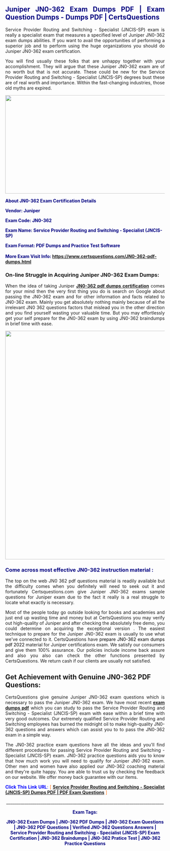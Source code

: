 <h2 style="text-align: justify;"><span style="color: #000080;">Juniper JN0-362 Exam Dumps PDF | Exam Question Dumps - Dumps PDF | CertsQuestions</span></h2>
<p style="text-align: justify;">Service Provider Routing and Switching - Specialist (JNCIS-SP) exam is really a specialist exam that measures a specified level of Juniper  JN0-362 exam dumps abilities. If you want to avail the opportunities of performing a superior job and to perform using the huge organizations you should do Juniper JN0-362 exam certification.</p>
<p style="text-align: justify;">You will find usually these folks that are unhappy together with your accomplishment. They will argue that these Juniper  JN0-362 exam are of no worth but that is not accurate. These could be new for the Service Provider Routing and Switching - Specialist (JNCIS-SP) degrees bust these are of real worth and importance. Within the fast-changing industries, those old myths are expired.</p>
<p><img style="display: block; margin-left: auto; margin-right: auto;" src="https://i.imgur.com/eaP4ae9.png" width="840" height="310" /></p>
<p><span style="color: #000080;"><strong>About JN0-362 Exam Certification Details</strong></span></p>
<p><span style="color: #000080;"><strong>Vendor: Juniper<br /></strong></span></p>
<p><span style="color: #000080;"><strong>Exam Code: JN0-362</strong></span></p>
<p><span style="color: #000080;"><strong>Exam Name: Service Provider Routing and Switching - Specialist (JNCIS-SP)</strong></span></p>
<p><span style="color: #000080;"><strong>Exam Format: PDF Dumps and Practice Test Software<br /><br />More Exam Visit Info: <span style="color: #ff6600;"><a href="https://www.certsquestions.com/JN0-362-pdf-dumps.html">https://www.certsquestions.com/JN0-362-pdf-dumps.html</a></span></strong></span></p>
<h3>On-line Struggle in Acquiring Juniper JN0-362 Exam Dumps:</h3>
<p style="text-align: justify;">When the idea of taking Juniper <a href="https://www.certsquestions.com/JN0-362-pdf-dumps.html"><strong> JN0-362 pdf dumps certification</strong></a> comes for your mind then the very first thing you do is search on Google about passing the JN0-362 exam and for other information and facts related to JN0-362 exam. Mainly you get absolutely nothing mainly because of all the irrelevant JN0 362 questions factors that mislead you in the other direction and you find yourself wasting your valuable time. But you may effortlessly get your self prepare for the JN0-362 exam by using JN0-362 braindumps in brief time with ease.</p>
<p><a href="https://www.certsquestions.com/JN0-362-pdf-dumps.html"><img style="display: block; margin-left: auto; margin-right: auto;" src="https://i.imgur.com/pxhoKQ2.png" width="720" /></a></p>
<h3><span style="color: #000080;">Come across most effective  JN0-362 instruction material :</span></h3>
<p style="text-align: justify;">The top on the web JN0 362 pdf questions material is readily available but the difficulty comes when you definitely will need to seek out it and fortunately Certsquestions.com give Juniper JN0-362 exams sample questions for Juniper  exam due to the fact it really is a real struggle to locate what exactly is necessary.</p>
<p style="text-align: justify;">Most of the people today go outside looking for books and academies and just end up wasting time and money but at CertsQuestions you may verify out high-quality of Juniper  and after checking the absolutely free demo, you could determine on acquiring the exceptional version . The easiest technique to prepare for the Juniper JN0-362 exam is usually to use what we've connected to it. CertsQuestions have <span style="color: #000000;">prepare JN0-362 exam dumps pdf 2022</span> material for Juniper certifications exam. We satisfy our consumers and give them 100% assurance. Our policies include income back assure and also you also can check the other functions presented by CertsQuestions. We return cash if our clients are usually not satisfied.</p>
<h2>Get Achievement with Genuine JN0-362 PDF Questions:</h2>
<p style="text-align: justify;">CertsQuestions give genuine Juniper JN0-362 exam questions which is necessary to pass the Juniper  JN0-362 exam. We have most recent<strong>&nbsp;<a href="https://www.certsquestions.com/">exam dumps pdf</a></strong>&nbsp;which you can study to pass the Service Provider Routing and Switching - Specialist (JNCIS-SP) exam with ease within a brief time with very good outcomes. Our extremely qualified Service Provider Routing and Switching employees has burned the midnight oil to make high-quality JN0-362 questions and answers which can assist you to to pass the JN0-362 exam in a simple way.</p>
<p style="text-align: justify;">The JN0-362 practice exam questions have all the ideas and you'll find different procedures for passing Service Provider Routing and Switching - Specialist (JNCIS-SP) exam. JN0-362 practice questions aids you to know that how much work you will need to qualify for Juniper  JN0-362 exam. Other men and women have also applied our JN0-362 coaching material and they're quite happy. You are able to trust us by checking the feedback on our website. We offer money back guarantee with our items.</p>
<p style="text-align: justify;"><span style="color: #0000ff;"><strong>Click This Link URL</strong>:</span> <span style="color: #ff6600;">[ <strong><a href="https://www.certsquestions.com/service-provider-routing-and-switching-certification.html">Service Provider Routing and Switching - Specialist (JNCIS-SP) Dumps PDF | PDF Exam Questions</a></strong> ]</span></p>
<p style="text-align: center;">______________________________________________________________________________</p>
<p style="text-align: center;"><span style="color: #000080;"><strong>Exam Tags:</strong></span></p>
<p style="text-align: center;"><span style="color: #000080;"><strong>JN0-362 Exam Dumps | JN0-362 PDF Dumps | JN0-362 Exam Questions | JN0-362 PDF Questions | Verified JN0-362 Questions Answers | Service Provider Routing and Switching - Specialist (JNCIS-SP) Exam Certification | JN0-362 Braindumps | JN0-362 Pratice Test | JN0-362 Practice Questions</strong></span></p>
